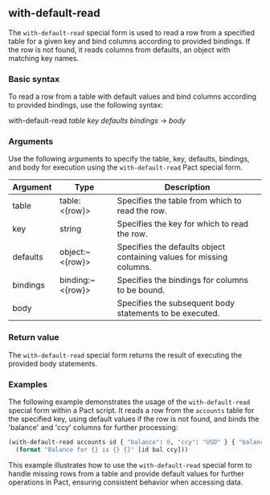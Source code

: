 ## with-default-read
The `with-default-read` special form is used to read a row from a specified table for a given key and bind columns according to provided bindings. If the row is not found, it reads columns from defaults, an object with matching key names.

### Basic syntax

To read a row from a table with default values and bind columns according to provided bindings, use the following syntax:

with-default-read *table* *key* *defaults* *bindings* -> *body*

### Arguments

Use the following arguments to specify the table, key, defaults, bindings, and body for execution using the `with-default-read` Pact special form.

| Argument | Type | Description |
| --- | --- | --- |
| table | table:<{row}> | Specifies the table from which to read the row. |
| key | string | Specifies the key for which to read the row. |
| defaults | object:~<{row}> | Specifies the defaults object containing values for missing columns. |
| bindings | binding:~<{row}> | Specifies the bindings for columns to be bound. |
| body | <a> | Specifies the subsequent body statements to be executed. |

### Return value

The `with-default-read` special form returns the result of executing the provided body statements.

### Examples

The following example demonstrates the usage of the `with-default-read` special form within a Pact script. It reads a row from the `accounts` table for the specified key, using default values if the row is not found, and binds the 'balance' and 'ccy' columns for further processing:

```lisp
(with-default-read accounts id { "balance": 0, "ccy": "USD" } { "balance":= bal, "ccy":= ccy }
  (format "Balance for {} is {} {}" [id bal ccy]))
```

This example illustrates how to use the `with-default-read` special form to handle missing rows from a table and provide default values for further operations in Pact, ensuring consistent behavior when accessing data.
